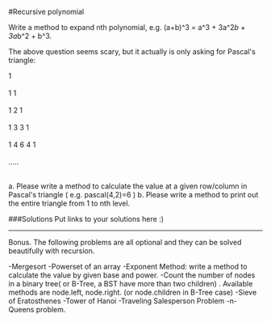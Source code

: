 #Recursive polynomial

Write a method to expand nth polynomial, e.g. (a+b)^3 = a^3 + 3a^2*b + 3a*b^2 + b^3.

The above question seems scary, but it actually is only asking for Pascal's triangle:

1<br><br>
1   1<br><br>
1   2   1<br><br>
1   3   3   1<br><br>
1   4   6   4   1<br><br>
.....<br><br>


 a. Please write a method to calculate the value at a given row/column in Pascal's triangle ( e.g. pascal(4,2)=6 )
 b. Please write a method to print out the entire triangle from 1 to nth level.


###Solutions
Put links to your solutions here :)


----------------------
Bonus. The following problems are all optional and they can be solved beautifully with recursion.

-Mergesort
-Powerset of an array
-Exponent Method: write a method to calculate the value by given base and power.
-Count the number of nodes in a binary tree( or B-Tree, a BST have more than two children) . Available methods are node.left, node.right.  (or node.children in B-Tree case)
-Sieve of Eratosthenes
-Tower of Hanoi
-Traveling Salesperson Problem
-n-Queens problem.